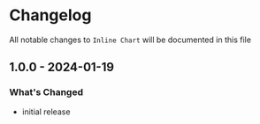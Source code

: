 # Changelog

All notable changes to `Inline Chart` will be documented in this file

## 1.0.0 - 2024-01-19

### What's Changed

- initial release
